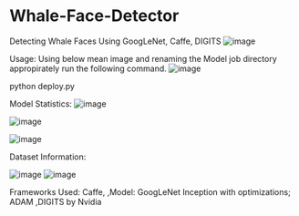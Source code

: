 # Whale-Face-Detector
Detecting Whale Faces Using GoogLeNet, Caffe, DIGITS
![image](https://user-images.githubusercontent.com/12884292/42422608-d478ad1e-8306-11e8-9e51-795c15b47a3e.png)

Usage:
Using below mean image and renaming the Model job directory appropirately run the following command.
![image](https://user-images.githubusercontent.com/12884292/42422600-acbf03e0-8306-11e8-8832-97286dde6f69.png)

python deploy.py <image>
  
Model Statistics:
![image](https://user-images.githubusercontent.com/12884292/42422532-9c7da2bc-8305-11e8-9375-9ba067102100.png)

![image](https://user-images.githubusercontent.com/12884292/42422551-f21b7b5e-8305-11e8-98b6-4e9a2241b141.png)

![image](https://user-images.githubusercontent.com/12884292/42422554-fbafa0aa-8305-11e8-827a-c2d80dcf3563.png)

Dataset Information:

![image](https://user-images.githubusercontent.com/12884292/42422621-01b1501a-8307-11e8-8487-298d1b4eced4.png)
![image](https://user-images.githubusercontent.com/12884292/42422572-435c43b8-8306-11e8-9e57-822f9a4968c2.png)

Frameworks Used:
  Caffe,
  ,Model: GoogLeNet Inception with optimizations; ADAM
  ,DIGITS by Nvidia
  
 
